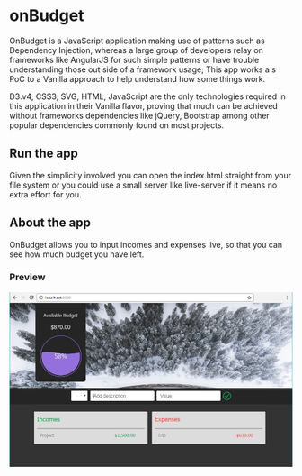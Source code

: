 # onBudget
OnBudget is a JavaScript application making use of patterns such as Dependency Injection, whereas a large group of developers relay on frameworks like AngularJS for such simple patterns or have trouble understanding those out side of a framework usage; This app works a s PoC to a Vanilla approach to help understand how some things work.

D3.v4, CSS3, SVG, HTML, JavaScript are the only technologies required in this application in their Vanilla flavor, proving that much can be achieved without frameworks dependencies like jQuery, Bootstrap among other popular dependencies commonly found on most projects.

## Run the app
Given the simplicity involved you can open the index.html straight from your file system or you could use a small server like live-server if it means no extra effort for you.

## About the app
OnBudget allows you to input incomes and expenses live, so that you can see how much budget you have left.

### Preview
![Onbudget App](https://github.com/MOctavio/onBudget/blob/master/assets/img/screen-capture.png?raw=true "OnBudget App")
